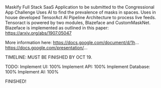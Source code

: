 Maskify Full Stack SaaS Application to be submitted to the Congressional App Challenge
Uses AI to find the prevalence of masks in spaces.
Uses in house developed TensorAct AI Pipeline Architecture to process live feeds. Tensoract is powered by two modules, Blazeface and CustomMaskNet.
Blazeface is implemented as outlined in this paper: https://arxiv.org/abs/1907.05047

More information here:
https://docs.google.com/document/d/1h...
https://docs.google.com/presentation/...



TIMELINE:
MUST BE FINISHED BY OCT 19.

TODO:
Implement UI: 100%
Implement API: 100%
Implement Database: 100%
Implement AI: 100%

FINISHED!
